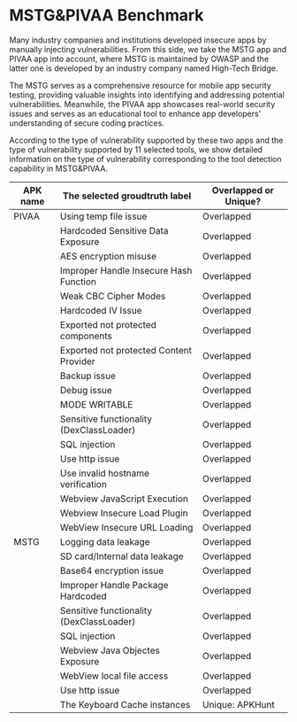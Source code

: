 # MSTG&PIVAA Benchmark

Many industry companies and institutions developed insecure apps by manually injecting vulnerabilities. From this side, we take the MSTG app and PIVAA app into account, where MSTG is maintained by OWASP and the latter one is developed by an industry company named High-Tech Bridge. 

The MSTG serves as a comprehensive resource for mobile app security testing, providing valuable insights into identifying and addressing potential vulnerabilities. Meanwhile, the PIVAA app showcases real-world security issues and serves as an educational tool to enhance app developers' understanding of secure coding practices.

According to the type of vulnerability supported by these two apps and the type of vulnerability supported by 11 selected tools, we show detailed information on the type of vulnerability corresponding to the tool detection capability in MSTG&PIVAA.

| APK name | The selected groudtruth label            | Overlapped or Unique? |
| -------- | ---------------------------------------- | --------------------- |
| PIVAA    | Using temp file issue                    | Overlapped            |
|          | Hardcoded Sensitive Data Exposure        | Overlapped            |
|          | AES encryption misuse                    | Overlapped            |
|          | Improper Handle Insecure Hash Function   | Overlapped            |
|          | Weak CBC Cipher Modes                    | Overlapped            |
|          | Hardcoded IV Issue                       | Overlapped            |
|          | Exported not protected components        | Overlapped            |
|          | Exported not protected Content Provider  | Overlapped            |
|          | Backup issue                             | Overlapped            |
|          | Debug issue                              | Overlapped            |
|          | MODE WRITABLE                            | Overlapped            |
|          | Sensitive functionality (DexClassLoader) | Overlapped            |
|          | SQL injection                            | Overlapped            |
|          | Use http issue                           | Overlapped            |
|          | Use invalid hostname verification        | Overlapped            |
|          | Webview JavaScript Execution             | Overlapped            |
|          | Webview Insecure Load Plugin             | Overlapped            |
|          | WebView Insecure URL Loading             | Overlapped            |
| MSTG     | Logging data leakage                     | Overlapped            |
|          | SD card/Internal data leakage            | Overlapped            |
|          | Base64 encryption issue                  | Overlapped            |
|          | Improper Handle Package Hardcoded        | Overlapped            |
|          | Sensitive functionality (DexClassLoader) | Overlapped            |
|          | SQL injection                            | Overlapped            |
|          | Webview Java Objectes Exposure           | Overlapped            |
|          | WebView local file access                | Overlapped            |
|          | Use http issue                           | Overlapped            |
|          | The Keyboard Cache instances             | Unique:  APKHunt      |

